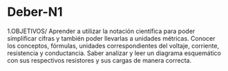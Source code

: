 # Deber-N1
1.OBJETIVOS/
Aprender a utilizar la notación científica para poder simplificar cifras y también poder llevarlas a unidades métricas.
Conocer los conceptos, fórmulas, unidades correspondientes del voltaje, corriente, resistencia y conductancia.
Saber analizar y leer un diagrama esquemático con sus respectivos resistores y sus cargas de manera correcta. 

